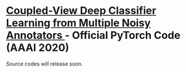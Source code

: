 # <a href="https://ojs.aaai.org/index.php/AAAI/article/view/5898/5754" target="_blank"> Coupled-View Deep Classifier Learning from Multiple Noisy Annotators </a> - Official PyTorch Code (AAAI 2020)

Source codes will release soon.

